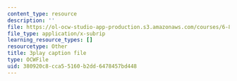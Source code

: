 ```yaml
---
content_type: resource
description: ''
file: https://ol-ocw-studio-app-production.s3.amazonaws.com/courses/6-890-algorithmic-lower-bounds-fun-with-hardness-proofs-fall-2014/380920c8cca55160b2dd6478457bd448_5GEKCOhiqro.vtt
file_type: application/x-subrip
learning_resource_types: []
resourcetype: Other
title: 3play caption file
type: OCWFile
uid: 380920c8-cca5-5160-b2dd-6478457bd448
---
```

